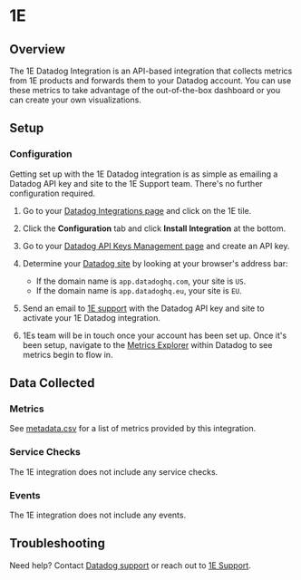 # 1E

## Overview

The 1E Datadog Integration is an API-based integration that collects metrics from 1E products and forwards them to your Datadog account. You can use these metrics to take advantage of the out-of-the-box dashboard or you can create your own visualizations.

## Setup

### Configuration

Getting set up with the 1E Datadog integration is as simple as emailing a Datadog API key and site to the 1E Support team. There's no further configuration required.

1. Go to your [Datadog Integrations page][1] and click on the 1E tile.

2. Click the **Configuration** tab and click **Install Integration** at the bottom.

3. Go to your [Datadog API Keys Management page][2] and create an API key.

4. Determine your [Datadog site][6] by looking at your browser's address bar:

   - If the domain name is `app.datadoghq.com`, your site is `US`.
   - If the domain name is `app.datadoghq.eu`, your site is `EU`.

5. Send an email to [1E support](mailto:support@1e.com) with the Datadog API key and site to activate your 1E Datadog integration.

6. 1Es team will be in touch once your account has been set up. Once it's been setup, navigate to the [Metrics Explorer][7] within Datadog to see metrics begin to flow in.

## Data Collected

### Metrics

See [metadata.csv][3] for a list of metrics provided by this integration.

### Service Checks

The 1E integration does not include any service checks.

### Events

The 1E integration does not include any events.

## Troubleshooting

Need help? Contact [Datadog support][4] or reach out to [1E Support][5].

[1]: https://app.datadoghq.com/account/settings#integrations
[2]: https://app.datadoghq.com/organization-settings/api-keys
[3]: https://github.com/DataDog/integrations-extras/blob/master/1e/metadata.csv
[4]: https://docs.datadoghq.com/help/
[5]: https://www.1e.com/
[6]: https://docs.datadoghq.com/getting_started/site/
[7]: https://docs.datadoghq.com/metrics/explorer/
